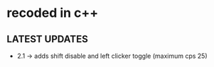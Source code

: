 # recoded in c++
## LATEST UPDATES
- 2.1 -> adds shift disable and left clicker toggle (maximum cps 25)<br>
